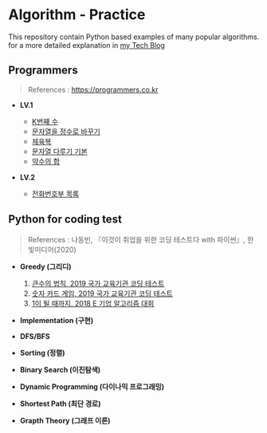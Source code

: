 # Algorithm - Practice

This repository contain Python based examples of many popular algorithms.  
for a more detailed explanation in [my Tech Blog](https://medium.com/@heeee)


## Programmers
>References : https://programmers.co.kr

 - **LV.1**
	 - [K번째 수](https://github.com/song-hee-1/algorithm-practice/blob/master/programmers/kth-number.py)
	-  [문자열을 정수로 바꾸기](https://github.com/song-hee-1/algorithm-practice/blob/master/programmers/string_to_integer.py)
	-  [체육복](https://github.com/song-hee-1/algorithm-practice/blob/master/programmers/pe_clothes.py)
	-  [문자열 다루기 기본](https://github.com/song-hee-1/algorithm-practice/blob/master/programmers/string_handling.py)
	- [약수의 합](https://github.com/song-hee-1/algorithm-practice/blob/master/programmers/sum_of_divisors.py)
	
 - **LV.2**
	 - [전화번호부 목록](https://github.com/song-hee-1/algorithm-practice/blob/master/programmers/list_of_phone_book.py)


## Python for coding test
>References : 나동빈, 『이것이 취업을 위한 코딩 테스트다 with 파이썬』, 한빛미디어(2020) 
 
 - **Greedy (그리디)**
	1. [큰수의 법칙, 2019 국가 교육기관 코딩 테스트](https://github.com/song-hee-1/algorithm-practice/blob/master/python-for-coding-test/greedy/exercise.1.py)
	2. [숫자 카드 게임, 2019 국가 교육기관 코딩 테스트](https://github.com/song-hee-1/algorithm-practice/tree/master/python-for-coding-test/greedy/exercise.2.py)
	3. [1이 될 때까지. 2018 E 기업 알고리즘 대회](https://github.com/song-hee-1/algorithm-practice/blob/master/python-for-coding-test/greedy/exercise.3.py)


 - **Implementation (구현)**

 - **DFS/BFS**
 - **Sorting (정렬)**
 - **Binary Search (이진탐색)**
  - **Dynamic Programming (다이나믹 프로그래밍)**
  - **Shortest Path (최단 경로)**
  - **Grapth Theory (그래프 이론)**

